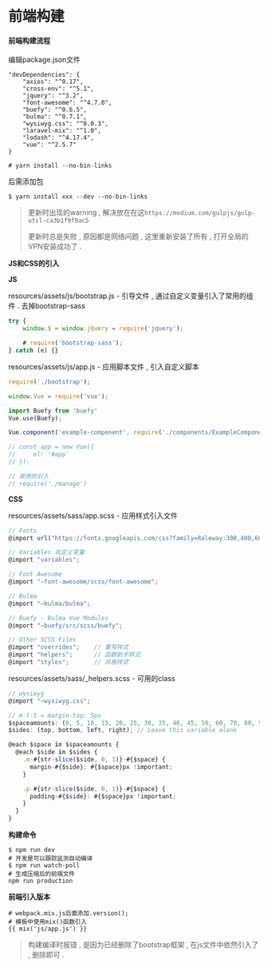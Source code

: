 # 前端构建

#### 前端构建流程

编辑package.json文件

```
"devDependencies": {
    "axios": "^0.17",
    "cross-env": "^5.1",
    "jquery": "^3.2",
    "font-awesome": "^4.7.0",
    "buefy": "^0.6.5",
    "bulma": "^0.7.1",
    "wysiwyg.css": "^0.0.3",
    "laravel-mix": "^1.0",
    "lodash": "^4.17.4",
    "vue": "^2.5.7"
}

# yarn install --no-bin-links
```

后需添加包

```
$ yarn install xxx --dev --no-bin-links
```

> 更新时出现的warning , 解决放在在这`https://medium.com/gulpjs/gulp-util-ca3b1f9f9ac5`
>
> 更新时总是失败 , 原因都是网络问题 , 这里重新安装了所有 , 打开全局的VPN安装成功了 .

**JS和CSS的引入**

**JS**

resources/assets/js/bootstrap.js - 引导文件 , 通过自定义变量引入了常用的组件 . 去掉bootstrap-sass

```js
try {
    window.$ = window.jQuery = require('jquery');

    # require('bootstrap-sass');
} catch (e) {}
```

resources/assets/js/app.js - 应用脚本文件 , 引入自定义脚本

```js
require('./bootstrap');

window.Vue = require('vue');

import Buefy from 'buefy'
Vue.use(Buefy);

Vue.component('example-component', require('./components/ExampleComponent.vue'));

// const app = new Vue({
//     el: '#app'
// });

// 其他的引入
// require('./manage')
```

**CSS**

resources/assets/sass/app.scss - 应用样式引入文件

```js
// Fonts
@import url("https://fonts.googleapis.com/css?family=Raleway:300,400,600");

// Variables 自定义变量
@import "variables";

// Font Awesome
@import "~font-awesome/scss/font-awesome";

// Bulma
@import "~bulma/bulma";

// Buefy - Bulma Vue Modules
@import "~buefy/src/scss/buefy";

// Other SCSS Files
@import "overrides";    // 重写样式
@import "helpers";      // 函数助手样式
@import "styles";       // 风格样式
```

resources/assets/sass/\_helpers.scss - 可用的class

```js
// wysiwyg
@import "~wysiwyg.css";

// m-t-5 = margin-top: 5px
$spaceamounts: (0, 5, 10, 15, 20, 25, 30, 35, 40, 45, 50, 60, 70, 80, 90, 100); // Adjust this to include the pixel amounts you need.
$sides: (top, bottom, left, right); // Leave this variable alone

@each $space in $spaceamounts {
  @each $side in $sides {
    .m-#{str-slice($side, 0, 1)}-#{$space} {
      margin-#{$side}: #{$space}px !important;
    }

    .p-#{str-slice($side, 0, 1)}-#{$space} {
      padding-#{$side}: #{$space}px !important;
    }
  }
}
```

**构建命令**

```
$ npm run dev
# 开发是可以跟踪监测自动编译
$ npm run watch-poll
# 生成压缩后的前端文件
npm run production
```

**前端引入版本**

```
# webpack.mix.js后面添加.version();
# 模板中使用mix()函数引入
{{ mix('js/app.js') }}
```

> 构建编译时报错 , 是因为已经删除了bootstrap框架 , 在js文件中依然引入了 , 删除即可 .




